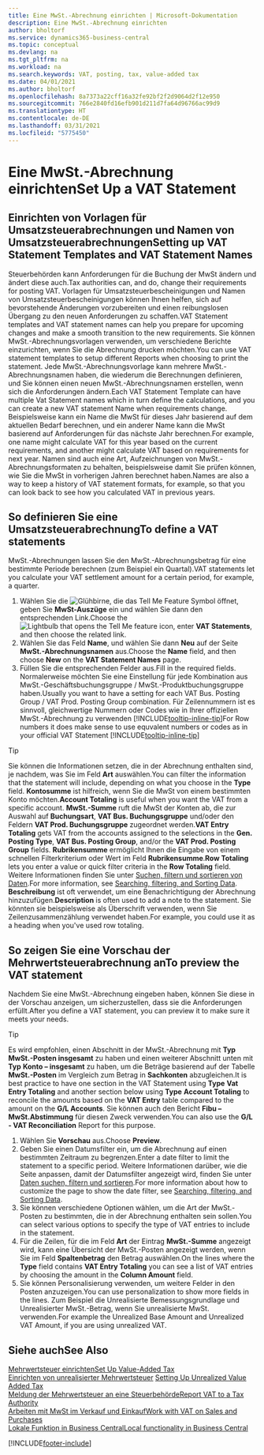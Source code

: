 ```yaml
---
title: Eine MwSt.-Abrechnung einrichten | Microsoft-Dokumentation
description: Eine MwSt.-Abrechnung einrichten
author: bholtorf
ms.service: dynamics365-business-central
ms.topic: conceptual
ms.devlang: na
ms.tgt_pltfrm: na
ms.workload: na
ms.search.keywords: VAT, posting, tax, value-added tax
ms.date: 04/01/2021
ms.author: bholtorf
ms.openlocfilehash: 8a7373a22cff16a32fe92bf2f2d9064d2f12e950
ms.sourcegitcommit: 766e2840fd16efb901d211d7fa64d96766ac99d9
ms.translationtype: HT
ms.contentlocale: de-DE
ms.lasthandoff: 03/31/2021
ms.locfileid: "5775450"
---
```

# <a name="set-up-a-vat-statement"></a><span data-ttu-id="85b90-103">Eine MwSt.-Abrechnung einrichten</span><span class="sxs-lookup"><span data-stu-id="85b90-103">Set Up a VAT Statement</span></span>

## <a name="setting-up-vat-statement-templates-and-vat-statement-names"></a><span data-ttu-id="85b90-104">Einrichten von Vorlagen für Umsatzsteuerabrechnungen und Namen von Umsatzsteuerabrechnungen</span><span class="sxs-lookup"><span data-stu-id="85b90-104">Setting up VAT Statement Templates and VAT Statement Names</span></span>
<span data-ttu-id="85b90-105">Steuerbehörden kann Anforderungen für die Buchung der MwSt ändern und ändert diese auch.</span><span class="sxs-lookup"><span data-stu-id="85b90-105">Tax authorities can, and do, change their requirements for posting VAT.</span></span> <span data-ttu-id="85b90-106">Vorlagen für Umsatzsteuerbescheinigungen und Namen von Umsatzsteuerbescheinigungen können Ihnen helfen, sich auf bevorstehende Änderungen vorzubereiten und einen reibungslosen Übergang zu den neuen Anforderungen zu schaffen.</span><span class="sxs-lookup"><span data-stu-id="85b90-106">VAT Statement templates and VAT statement names can help you prepare for upcoming changes and make a smooth transition to the new requirements.</span></span> <span data-ttu-id="85b90-107">Sie können MwSt.-Abrechnungsvorlagen verwenden, um verschiedene Berichte einzurichten, wenn Sie die Abrechnung drucken möchten.</span><span class="sxs-lookup"><span data-stu-id="85b90-107">You can use VAT statement templates to setup different Reports when choosing to print the statement.</span></span> <span data-ttu-id="85b90-108">Jede MwSt.-Abrechnungsvorlage kann mehrere MwSt.-Abrechnungsnamen haben, die wiederum die Berechnungen definieren, und Sie können einen neuen MwSt.-Abrechnungsnamen erstellen, wenn sich die Anforderungen ändern.</span><span class="sxs-lookup"><span data-stu-id="85b90-108">Each VAT Statement Template can have multiple Vat Statement names which in turn define the calculations, and you can create a new VAT statement Name when requirements change.</span></span> <span data-ttu-id="85b90-109">Beispielsweise kann ein Name die MwSt für dieses Jahr basierend auf dem aktuellen Bedarf berechnen, und ein anderer Name kann die MwSt basierend auf Anforderungen für das nächste Jahr berechnen.</span><span class="sxs-lookup"><span data-stu-id="85b90-109">For example, one name might calculate VAT for this year based on the current requirements, and another might calculate VAT based on requirements for next year.</span></span> <span data-ttu-id="85b90-110">Namen sind auch eine Art, Aufzeichnungen von MwSt.-Abrechnungsformaten zu behalten, beispielsweise damit Sie prüfen können, wie Sie die MwSt in vorherigen Jahren berechnet haben.</span><span class="sxs-lookup"><span data-stu-id="85b90-110">Names are also a way to keep a history of VAT statement formats, for example, so that you can look back to see how you calculated VAT in previous years.</span></span>

## <a name="to-define-a-vat-statements"></a><span data-ttu-id="85b90-111">So definieren Sie eine Umsatzsteuerabrechnung</span><span class="sxs-lookup"><span data-stu-id="85b90-111">To define a VAT statements</span></span>
<span data-ttu-id="85b90-112">MwSt.-Abrechnungen lassen Sie den MwSt.-Abrechnungsbetrag für eine bestimmte Periode berechnen (zum Beispiel ein Quartal).</span><span class="sxs-lookup"><span data-stu-id="85b90-112">VAT statements let you calculate your VAT settlement amount for a certain period, for example, a quarter.</span></span>

1. <span data-ttu-id="85b90-113">Wählen Sie die ![Glühbirne, die das Tell Me Feature](media/ui-search/search_small.png "Was möchten Sie tun?") Symbol öffnet, geben Sie **MwSt-Auszüge** ein und wählen Sie dann den entsprechenden Link.</span><span class="sxs-lookup"><span data-stu-id="85b90-113">Choose the ![Lightbulb that opens the Tell Me feature](media/ui-search/search_small.png "Tell me what you want to do") icon, enter **VAT Statements**, and then choose the related link.</span></span>  
2. <span data-ttu-id="85b90-114">Wählen Sie das Feld **Name**, und wählen Sie dann **Neu** auf der Seite **MwSt.-Abrechnungsnamen** aus.</span><span class="sxs-lookup"><span data-stu-id="85b90-114">Choose the **Name** field, and then choose **New** on the **VAT Statement Names** page.</span></span>
3. <span data-ttu-id="85b90-115">Füllen Sie die entsprechenden Felder aus.</span><span class="sxs-lookup"><span data-stu-id="85b90-115">Fill in the required fields.</span></span> <span data-ttu-id="85b90-116">Normalerweise möchten Sie eine Einstellung für jede Kombination aus MwSt.-Geschäftsbuchungsgruppe / MwSt.-Produktbuchungsgruppe haben.</span><span class="sxs-lookup"><span data-stu-id="85b90-116">Usually you want to have a setting for each VAT Bus. Posting Group / VAT Prod. Posting Group combination.</span></span> <span data-ttu-id="85b90-117">Für Zeilennummern ist es sinnvoll, gleichwertige Nummern oder Codes wie in Ihrer offiziellen MwSt.-Abrechnung zu verwenden [!INCLUDE[tooltip-inline-tip](includes/tooltip-inline-tip_md.md)]</span><span class="sxs-lookup"><span data-stu-id="85b90-117">For Row numbers it does make sense to use equvalent numbers or codes as in your official VAT Statement [!INCLUDE[tooltip-inline-tip](includes/tooltip-inline-tip_md.md)]</span></span> 


> [!Tip]
> <span data-ttu-id="85b90-118">Sie können die Informationen setzen, die in der Abrechnung enthalten sind, je nachdem, was Sie im Feld **Art** auswählen.</span><span class="sxs-lookup"><span data-stu-id="85b90-118">You can filter the information that the statement will include, depending on what you choose in the **Type** field.</span></span> <span data-ttu-id="85b90-119">**Kontosumme** ist hilfreich, wenn Sie die MwSt von einem bestimmten Konto möchten.</span><span class="sxs-lookup"><span data-stu-id="85b90-119">**Account Totaling** is useful when you want the VAT from a specific account.</span></span>
<span data-ttu-id="85b90-120">**MwSt.-Summe** ruft die MwSt der Konten ab, die zur Auswahl auf **Buchungsart**, **VAT Bus. Buchungsgruppe** und/oder den Feldern **VAT Prod. Buchungsgruppe** zugeordnet werden.</span><span class="sxs-lookup"><span data-stu-id="85b90-120">**VAT Entry Totaling** gets VAT from the accounts assigned to the selections in the **Gen. Posting Type**, **VAT Bus. Posting Group**, and/or the **VAT Prod. Posting Group** fields.</span></span> <span data-ttu-id="85b90-121">**Rubrikensumme** ermöglicht Ihnen die Eingabe von einem schnellen Filterkriterium oder Wert im Feld **Rubrikensumme**.</span><span class="sxs-lookup"><span data-stu-id="85b90-121">**Row Totaling** lets you enter a value or quick filter criteria in the **Row Totaling** field.</span></span> <span data-ttu-id="85b90-122">Weitere Informationen finden Sie unter [Suchen, filtern und sortieren von Daten](ui-enter-criteria-filters.md).</span><span class="sxs-lookup"><span data-stu-id="85b90-122">For more information, see [Searching, filtering, and Sorting Data](ui-enter-criteria-filters.md).</span></span> <span data-ttu-id="85b90-123">**Beschreibung** ist oft verwendet, um eine Benachrichtigung der Abrechnung hinzuzufügen.</span><span class="sxs-lookup"><span data-stu-id="85b90-123">**Description** is often used to add a note to the statement.</span></span> <span data-ttu-id="85b90-124">Sie könnten sie beispielsweise als Überschrift verwenden, wenn Sie Zeilenzusammenzählung verwendet haben.</span><span class="sxs-lookup"><span data-stu-id="85b90-124">For example, you could use it as a heading when you've used row totaling.</span></span>

## <a name="to-preview-the-vat-statement"></a><span data-ttu-id="85b90-125">So zeigen Sie eine Vorschau der Mehrwertsteuerabrechnung an</span><span class="sxs-lookup"><span data-stu-id="85b90-125">To preview the VAT statement</span></span>
<span data-ttu-id="85b90-126">Nachdem Sie eine MwSt.-Abrechnung eingeben haben, können Sie diese in der Vorschau anzeigen, um sicherzustellen, dass sie die Anforderungen erfüllt.</span><span class="sxs-lookup"><span data-stu-id="85b90-126">After you define a VAT statement, you can preview it to make sure it meets your needs.</span></span>
> [!Tip]
> <span data-ttu-id="85b90-127">Es wird empfohlen, einen Abschnitt in der MwSt.-Abrechnung mit **Typ** **MwSt.-Posten insgesamt** zu haben und einen weiterer Abschnitt unten mit **Typ** **Konto – insgesamt** zu haben, um die Beträge basierend auf der Tabelle **MwSt.-Posten** im Vergleich zum Betrag in **Sachkonten** abzugleichen.</span><span class="sxs-lookup"><span data-stu-id="85b90-127">It is best practice to have one section in the VAT Statement using **Type** **Vat Entry Totaling** and another section below using **Type** **Account Totaling** to reconcile the amounts based on the **VAT Entry** table compared to the amount on the **G/L Accounts**.</span></span> <span data-ttu-id="85b90-128">Sie können auch den Bericht **Fibu – MwSt.Abstimmung** für diesen Zweck verwenden.</span><span class="sxs-lookup"><span data-stu-id="85b90-128">You can also use the **G/L - VAT Reconciliation** Report for this purpose.</span></span>

1. <span data-ttu-id="85b90-129">Wählen Sie **Vorschau** aus.</span><span class="sxs-lookup"><span data-stu-id="85b90-129">Choose **Preview**.</span></span>
2. <span data-ttu-id="85b90-130">Geben Sie einen Datumsfilter ein, um die Abrechnung auf einen bestimmten Zeitraum zu begrenzen.</span><span class="sxs-lookup"><span data-stu-id="85b90-130">Enter a date filter to limit the statement to a specific period.</span></span> <span data-ttu-id="85b90-131">Weitere Informationen darüber, wie die Seite anpassen, damit der Datumsfilter angezeigt wird, finden Sie unter [Daten suchen, filtern und sortieren](ui-enter-criteria-filters.md).</span><span class="sxs-lookup"><span data-stu-id="85b90-131">For more information about how to customize the page to show the date filter, see [Searching, filtering, and Sorting Data](ui-enter-criteria-filters.md).</span></span>
3. <span data-ttu-id="85b90-132">Sie können verschiedene Optionen wählen, um die Art der MwSt.-Posten zu bestimmten, die in der Abrechnung enthalten sein sollen.</span><span class="sxs-lookup"><span data-stu-id="85b90-132">You can select various options to specify the type of VAT entries to include in the statement.</span></span>
4. <span data-ttu-id="85b90-133">Für die Zeilen, für die im Feld **Art** der Eintrag **MwSt.-Summe** angezeigt wird, kann eine Übersicht der MwSt.-Posten angezeigt werden, wenn Sie im Feld **Spaltenbetrag** den Betrag auswählen.</span><span class="sxs-lookup"><span data-stu-id="85b90-133">On the lines where the **Type** field contains **VAT Entry Totaling** you can see a list of VAT entries by choosing the amount in the **Column Amount** field.</span></span>
5. <span data-ttu-id="85b90-134">Sie können Personalisierung verwenden, um weitere Felder in den Posten anzuzeigen.</span><span class="sxs-lookup"><span data-stu-id="85b90-134">You can use personalization to show more fields in the lines.</span></span> <span data-ttu-id="85b90-135">Zum Beispiel die Unrealisierte Bemessungsgrundlage und Unrealisierter MwSt.-Betrag, wenn Sie unrealisierte MwSt. verwenden.</span><span class="sxs-lookup"><span data-stu-id="85b90-135">For example the Unrealized Base Amount and Unrealized VAT Amount, if you are using unrealized VAT.</span></span>

## <a name="see-also"></a><span data-ttu-id="85b90-136">Siehe auch</span><span class="sxs-lookup"><span data-stu-id="85b90-136">See Also</span></span>  
[<span data-ttu-id="85b90-137">Mehrwertsteuer einrichten</span><span class="sxs-lookup"><span data-stu-id="85b90-137">Set Up Value-Added Tax</span></span>](finance-setup-vat.md)  
<span data-ttu-id="85b90-138">[Einrichten von unrealisierter Mehrwertsteuer](finance-setup-unrealized-vat.md)    </span><span class="sxs-lookup"><span data-stu-id="85b90-138">[Setting Up Unrealized Value Added Tax](finance-setup-unrealized-vat.md)    </span></span>  
[<span data-ttu-id="85b90-139">Meldung der Mehrwertsteuer an eine Steuerbehörde</span><span class="sxs-lookup"><span data-stu-id="85b90-139">Report VAT to a Tax Authority</span></span>](finance-how-report-vat.md)  
[<span data-ttu-id="85b90-140">Arbeiten mit MwSt im Verkauf und Einkauf</span><span class="sxs-lookup"><span data-stu-id="85b90-140">Work with VAT on Sales and Purchases</span></span>](finance-work-with-vat.md)  
[<span data-ttu-id="85b90-141">Lokale Funktion in Business Central</span><span class="sxs-lookup"><span data-stu-id="85b90-141">Local functionality in Business Central</span></span>](about-localization.md)


[!INCLUDE[footer-include](includes/footer-banner.md)]